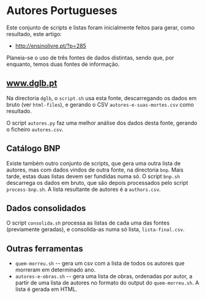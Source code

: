 Autores Portugueses
===================

Este conjunto de scripts e listas foram inicialmente feitos para gerar, como
resultado, este artigo:
* http://ensinolivre.pt/?p=285

Planeia-se o uso de três fontes de dados distintas, sendo que, por enquanto,
temos duas fontes de informação.

## www.dglb.pt

Na directoria `dglb`, o `script.sh` usa esta fonte, descarregando os dados em
bruto (ver `html-files`), e gerando o CSV `autores-e-suas-mortes.csv` como
resultado.

O script `autores.py` faz uma melhor análise dos dados desta fonte, gerando o
ficheiro `autores.csv`.

## Catálogo BNP

Existe também outro conjunto de scripts, que gera uma outra lista de autores,
mas com dados vindos de outra fonte, na directoria `bnp`. Mais tarde, estas
duas listas devem ser fundidas numa só. O script `bnp.sh` descarrega os dados
em bruto, que são depois processados pelo script `process-bnp.sh`. A lista
resultante de autores é a `authors.csv`.

## Dados consolidados

O script `consolida.sh` processa as listas de cada uma das fontes (previamente
geradas), e consolida-as numa só lista, `lista-final.csv`.

## Outras ferramentas

* `quem-morreu.sh` -- gera um csv com a lista de todos os autores que morreram
  em determinado ano.
* `autores-e-obras.sh` -- gera uma lista de obras, ordenadas por autor, a
  partir de uma lista de autores no formato do output do `quem-morreu.sh`. A
  lista é gerada em HTML.
